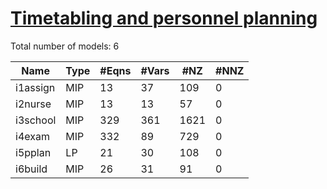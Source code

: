 # [Timetabling and personnel planning](https://examples.xpress.fico.com/example.pl?id=mosel_app_9)

Total number of models:   6

| Name     | Type | #Eqns | #Vars | #NZ  | #NNZ |
|----------|------|-------|-------|------|------|
| i1assign | MIP  | 13    | 37    | 109  | 0    |
| i2nurse  | MIP  | 13    | 13    | 57   | 0    |
| i3school | MIP  | 329   | 361   | 1621 | 0    |
| i4exam   | MIP  | 332   | 89    | 729  | 0    |
| i5pplan  | LP   | 21    | 30    | 108  | 0    |
| i6build  | MIP  | 26    | 31    | 91   | 0    |